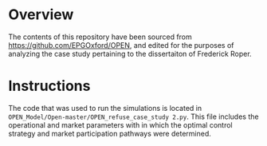 # Overview 
The contents of this repository have been sourced from https://github.com/EPGOxford/OPEN, and edited for the purposes of analyzing the case study pertaining to the
dissertaiton of Frederick Roper.
# Instructions
The code that was used to run the simulations is located in `OPEN_Model/Open-master/OPEN_refuse_case_study 2.py`. This file includes the operational and market parameters
with in which the optimal control strategy and market participation pathways were determined.
